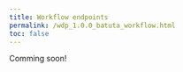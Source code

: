 ```yaml
---
title: Workflow endpoints
permalink: /wdp_1.0.0_batuta_workflow.html
toc: false
---
```


Comming soon!

